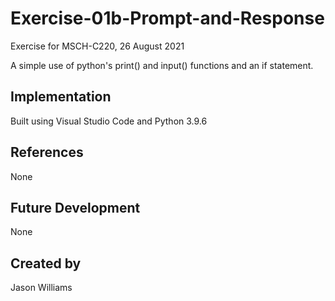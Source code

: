 # Exercise-01b-Prompt-and-Response
Exercise for MSCH-C220, 26 August 2021

A simple use of python's print() and input() functions and an if statement.

## Implementation
Built using Visual Studio Code and Python 3.9.6

## References
None

## Future Development
None

## Created by 
Jason Williams
